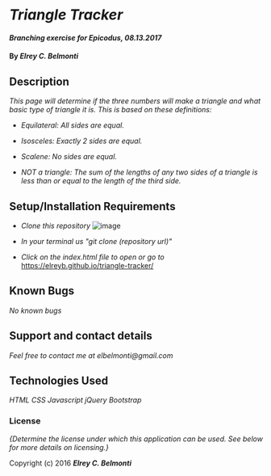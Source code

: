 # _Triangle Tracker_

#### _Branching exercise for Epicodus, 08.13.2017_

#### By _**Elrey C. Belmonti**_

## Description

_This page will determine if the three numbers will make a triangle and what basic type of triangle it is. This is based on these definitions:_

* _Equilateral: All sides are equal._

* _Isosceles: Exactly 2 sides are equal._

* _Scalene: No sides are equal._

* _NOT a triangle: The sum of the lengths of any two sides of a triangle is less than or equal to the length of the third side._

## Setup/Installation Requirements

* _Clone this repository_ ![image](https://user-images.githubusercontent.com/20192033/29261713-d5713260-8085-11e7-9518-707c7fcaab67.png)

* _In your terminal us "git clone (repository url)"_

* _Click on the index.html file to open or go to_ https://elreyb.github.io/triangle-tracker/

## Known Bugs

_No known bugs_

## Support and contact details

_Feel free to contact me at elbelmonti@gmail.com_

## Technologies Used

_HTML CSS Javascript jQuery Bootstrap_

### License

*{Determine the license under which this application can be used.  See below for more details on licensing.}*

Copyright (c) 2016 **_Elrey C. Belmonti_**

